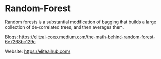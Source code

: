# Random-Forest
Random forests is a substantial modification of bagging that builds a large collection of de-correlated trees, and then averages them.

Blogs: https://eliteai-coep.medium.com/the-math-behind-random-forest-6e7268bc129c

Website: https://eliteaihub.com/
